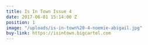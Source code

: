```yaml
---
title: Is In Town Issue 4
date: 2017-06-01 15:14:00 Z
position: 1
image: "/uploads/is-in-town%20-4-noemie-abigail.jpg"
buy-link: https://isintown.bigcartel.com
---
```


